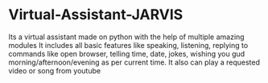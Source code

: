 # Virtual-Assistant-JARVIS

Its a virtual assistant made on python with the help of multiple amazing modules
It includes all basic features like speaking, listening, replying to commands like open browser, telling time, date, jokes, wishing you gud morning/afternoon/evening
as per current time.
It also can play a requested video or song from youtube 
